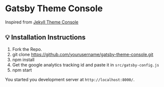# Gatsby Theme Console

Inspired from [Jekyll Theme Console](https://github.com/b2a3e8/jekyll-theme-console)

## :bulb: Installation Instructions

1. Fork the Repo.
2. git clone https://github.com/yourusername/gatsby-theme-console.git
3. npm install
4. Get the google analytics tracking id and paste it in `src/gatsby-config.js`
4. npm start

You started you development server at `http://localhost:8000/`.